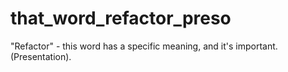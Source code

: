 that_word_refactor_preso
========================

"Refactor" - this word has a specific meaning, and it's important. (Presentation).
